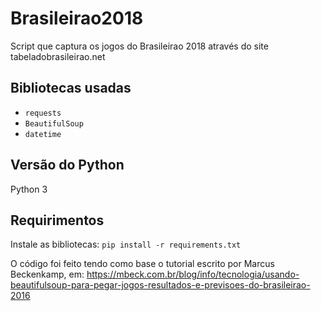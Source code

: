 # Brasileirao2018
Script que captura os jogos do Brasileirao 2018 através do site tabeladobrasileirao.net

## Bibliotecas usadas
- `requests`
- `BeautifulSoup`
- `datetime`

## Versão do Python
Python 3

## Requirimentos
Instale as bibliotecas: `pip install -r requirements.txt`

O código foi feito tendo como base o tutorial escrito por Marcus Beckenkamp, em: https://mbeck.com.br/blog/info/tecnologia/usando-beautifulsoup-para-pegar-jogos-resultados-e-previsoes-do-brasileirao-2016
